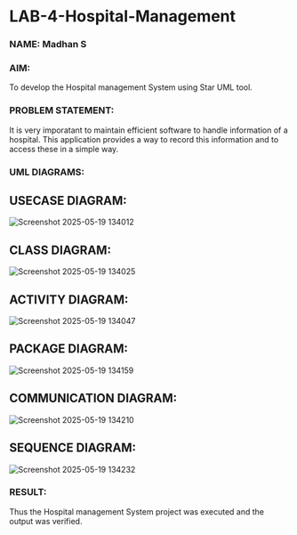 # LAB-4-Hospital-Management
### NAME: Madhan S
### AIM:
To develop the Hospital management System using Star UML tool.
### PROBLEM STATEMENT:
It is very imporatant to maintain efficient software to handle information of a hospital.
This application provides a way to record this information and to access these in a simple way.
### UML DIAGRAMS:
## USECASE DIAGRAM:
![Screenshot 2025-05-19 134012](https://github.com/user-attachments/assets/a4299b20-7be7-42bc-b456-574718deb258)
## CLASS DIAGRAM:
![Screenshot 2025-05-19 134025](https://github.com/user-attachments/assets/d52d5bae-64bc-4949-84de-6fe92c3de013)
## ACTIVITY DIAGRAM:
![Screenshot 2025-05-19 134047](https://github.com/user-attachments/assets/602e4522-0889-4d12-ba71-52a90890a5e4)
## PACKAGE DIAGRAM:
![Screenshot 2025-05-19 134159](https://github.com/user-attachments/assets/f4b619a5-bb66-4929-9e68-bdec12c7625c)
## COMMUNICATION DIAGRAM:
![Screenshot 2025-05-19 134210](https://github.com/user-attachments/assets/9cbcdb7c-2c9b-44d8-b075-9de3eef11579)
## SEQUENCE DIAGRAM:
![Screenshot 2025-05-19 134232](https://github.com/user-attachments/assets/61b2bf55-e1bc-42c4-848a-f16062031d4f)
### RESULT:
Thus the Hospital management System project was executed and the output was verified.
